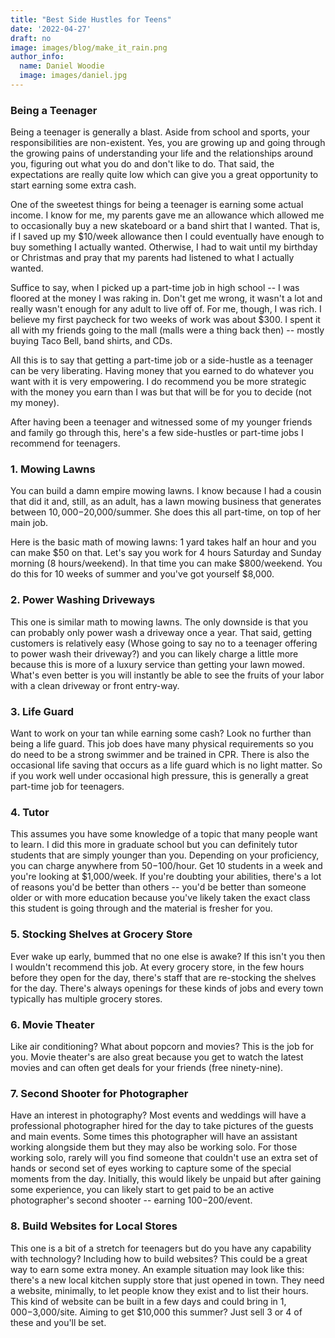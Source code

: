 ```yaml
---
title: "Best Side Hustles for Teens"
date: '2022-04-27'
draft: no
image: images/blog/make_it_rain.png
author_info:
  name: Daniel Woodie
  image: images/daniel.jpg
---
```



<!-- Bring in any external libraries -->
<script src="https://unpkg.com/intersection-observer"></script>
<script src="https://unpkg.com/scrollama"></script>
<script src="https://d3js.org/d3.v6.js"></script>
<script src=//cdnjs.cloudflare.com/ajax/libs/seedrandom/2.3.10/seedrandom.min.js></script>


<!-- Ezoic - under_page_title - under_page_title -->
<div id="ezoic-pub-ad-placeholder-105"> </div>
<!-- End Ezoic - under_page_title - under_page_title -->

  
### Being a Teenager

Being a teenager is generally a blast. Aside from school and sports, your responsibilities are non-existent. Yes, you are growing up and going through the growing pains of understanding your life and the relationships around you, figuring out what you do and don't like to do. That said, the expectations are really quite low which can give you a great opportunity to start earning some extra cash.

One of the sweetest things for being a teenager is earning some actual income. I know for me, my parents gave me an allowance which allowed me to occasionally buy a new skateboard or a band shirt that I wanted. That is, if I saved up my $10/week allowance then I could eventually have enough to buy something I actually wanted. Otherwise, I had to wait until my birthday or Christmas and pray that my parents had listened to what I actually wanted. 

<!-- Ezoic - in_content1 - mid_content -->
<div id="ezoic-pub-ad-placeholder-113"> </div>
<!-- End Ezoic - in_content1 - mid_content -->

Suffice to say, when I picked up a part-time job in high school -- I was floored at the money I was raking in. Don't get me wrong, it wasn't a lot and really wasn't enough for any adult to live off of. For me, though, I was rich. I believe my first paycheck for two weeks of work was about $300. I spent it all with my friends going to the mall (malls were a thing back then) -- mostly buying Taco Bell, band shirts, and CDs.

All this is to say that getting a part-time job or a side-hustle as a teenager can be very liberating. Having money that you earned to do whatever you want with it is very empowering. I do recommend you be more strategic with the money you earn than I was but that will be for you to decide (not my money). 

After having been a teenager and witnessed some of my younger friends and family go through this, here's a few side-hustles or part-time jobs I recommend for teenagers.

<!-- Ezoic - in_content2 - long_content -->
<div id="ezoic-pub-ad-placeholder-114"> </div>
<!-- End Ezoic - in_content2 - long_content -->

### 1. Mowing Lawns

You can build a damn empire mowing lawns. I know because I had a cousin that did it and, still, as an adult, has a lawn mowing business that generates between $10,000-$20,000/summer. She does this all part-time, on top of her main job. 

Here is the basic math of mowing lawns: 1 yard takes half an hour and you can make $50 on that. Let's say you work for 4 hours Saturday and Sunday morning (8 hours/weekend). In that time you can make $800/weekend. You do this for 10 weeks of summer and you've got yourself $8,000.

<!-- Ezoic - in_content3 - longer_content -->
<div id="ezoic-pub-ad-placeholder-115"> </div>
<!-- End Ezoic - in_content3 - longer_content -->

### 2. Power Washing Driveways

This one is similar math to mowing lawns. The only downside is that you can probably only power wash a driveway once a year. That said, getting customers is relatively easy (Whose going to say no to a teenager offering to power wash their driveway?) and you can likely charge a little more because this is more of a luxury service than getting your lawn mowed. What's even better is you will instantly be able to see the fruits of your labor with a clean driveway or front entry-way.

### 3. Life Guard

Want to work on your tan while earning some cash? Look no further than being a life guard. This job does have many physical requirements so you do need to be a strong swimmer and be trained in CPR. There is also the occasional life saving that occurs as a life guard which is no light matter. So if you work well under occasional high pressure, this is generally a great part-time job for teenagers. 

<!-- Ezoic - in_content4 - longest_content -->
<div id="ezoic-pub-ad-placeholder-116"> </div>
<!-- End Ezoic - in_content4 - longest_content -->

### 4. Tutor

This assumes you have some knowledge of a topic that many people want to learn. I did this more in graduate school but you can definitely tutor students that are simply younger than you. Depending on your proficiency, you can charge anywhere from $50-$100/hour. Get 10 students in a week and you're looking at $1,000/week. If you're doubting your abilities, there's a lot of reasons you'd be better than others -- you'd be better than someone older or with more education because you've likely taken the exact class this student is going through and the material is fresher for you. 

### 5. Stocking Shelves at Grocery Store

Ever wake up early, bummed that no one else is awake? If this isn't you then I wouldn't recommend this job. At every grocery store, in the few hours before they open for the day, there's staff that are re-stocking the shelves for the day. There's always openings for these kinds of jobs and every town typically has multiple grocery stores.

<!-- Ezoic - in_content5 - incontent_5 -->
<div id="ezoic-pub-ad-placeholder-117"> </div>
<!-- End Ezoic - in_content5 - incontent_5 -->

### 6. Movie Theater

Like air conditioning? What about popcorn and movies? This is the job for you. Movie theater's are also great because you get to watch the latest movies and can often get deals for your friends (free ninety-nine).

### 7. Second Shooter for Photographer

Have an interest in photography? Most events and weddings will have a professional photographer hired for the day to take pictures of the guests and main events. Some times this photographer will have an assistant working alongside them but they may also be working solo. For those working solo, rarely will you find someone that couldn't use an extra set of hands or second set of eyes working to capture some of the special moments from the day. Initially, this would likely be unpaid but after gaining some experience, you can likely start to get paid to be an active photographer's second shooter -- earning $100-$200/event.

### 8. Build Websites for Local Stores

This one is a bit of a stretch for teenagers but do you have any capability with technology? Including how to build websites? This could be a great way to earn some extra money. An example situation may look like this: there's a new local kitchen supply store that just opened in town. They need a website, minimally, to let people know they exist and to list their hours. This kind of website can be built in a few days and could bring in $1,000-$3,000/site. Aiming to get $10,000 this summer? Just sell 3 or 4 of these and you'll be set.

<!-- Ezoic - in_content6 - incontent_6 -->
<div id="ezoic-pub-ad-placeholder-118"> </div>
<!-- End Ezoic - in_content6 - incontent_6 -->




<!-- Ezoic - bottom_of_page - bottom_of_page -->
<div id="ezoic-pub-ad-placeholder-101"> </div>
<!-- End Ezoic - bottom_of_page - bottom_of_page -->

